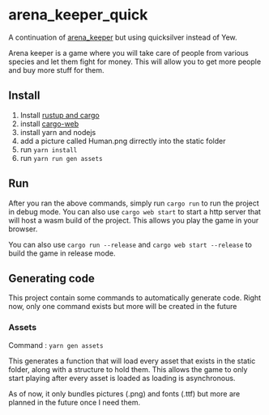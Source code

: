 # arena_keeper_quick
A continuation of [arena_keeper](https://github.com/lenscas/arena_keeper) but using quicksilver instead of Yew.

Arena keeper is a game where you will take care of people from various species and let them fight for money.
This will allow you to get more people and buy more stuff for them.

## Install
1. Install [rustup and cargo](https://www.rust-lang.org/tools/install)
2. install [cargo-web](https://github.com/koute/cargo-web)
3. install yarn and nodejs
4. add a picture called Human.png dirrectly into the static folder
5. run `yarn install`
6. run `yarn run gen assets`

## Run
After you ran the above commands, simply run `cargo run` to run the project in debug mode. You can also use `cargo web start` 
to start a http server that will host a wasm build of the project. This allows you play the game in your browser.

You can also use `cargo run --release` and `cargo web start --release` to build the game in release mode.

## Generating code
This project contain some commands to automatically generate code. Right now, only one command exists but more will be created in the future

### Assets
Command : `yarn gen assets`

This generates a function that will load every asset that exists in the static folder, along with a structure to hold them.
This allows the game to only start playing after every asset is loaded as loading is asynchronous.

As of now, it only bundles pictures (.png) and fonts (.ttf) but more are planned in the future once I need them.
